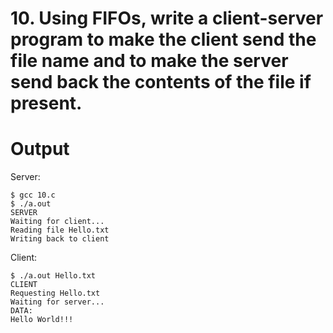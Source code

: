 # 10. Using FIFOs, write a client-server program to make the client send the file name and to make the server send back the contents of the file if present.

# Output

Server:
```
$ gcc 10.c
$ ./a.out
SERVER
Waiting for client...
Reading file Hello.txt
Writing back to client
```

Client:
```
$ ./a.out Hello.txt
CLIENT
Requesting Hello.txt
Waiting for server...
DATA:
Hello World!!!
```